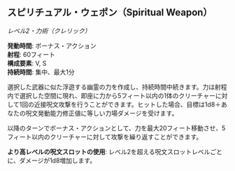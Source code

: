 ## スピリチュアル・ウェポン（Spiritual Weapon）
*レベル2・力術（クレリック）*

**発動時間**: ボーナス・アクション  
**射程**: 60フィート  
**構成要素**: V, S  
**持続時間**: 集中、最大1分

選択した武器に似た浮遊する幽霊の力を作成し、持続時間中続きます。力は射程内で選択した空間に現れ、即座に力から5フィート以内の1体のクリーチャーに対して1回の近接呪文攻撃を行うことができます。ヒットした場合、目標は1d8＋あなたの呪文発動能力修正値に等しい力場ダメージを受けます。

以降のターンでボーナス・アクションとして、力を最大20フィート移動させ、5フィート以内のクリーチャーに対して攻撃を繰り返すことができます。

**より高レベルの呪文スロットの使用**: レベル2を超える呪文スロットレベルごとに、ダメージが1d8増加します。